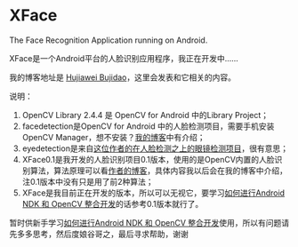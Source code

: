XFace
=====
The Face Recognition Application running on Android.

XFace是一个Android平台的人脸识别应用程序，我正在开发中......

我的博客地址是 [Hujiawei Bujidao](http://hujiaweibujidao.github.io)，这里会发表和它相关的内容。

说明：

1. OpenCV Library 2.4.4 是 OpenCV for Android 中的Library Project；
2. facedetection是OpenCV for Android 中的人脸检测项目，需要手机安装OpenCV Manager，想不安装？[我的博客](http://hujiaweibujidao.github.io/blog/2013/11/18/android-ndk-and-opencv-development-3/)中有介绍；
3. eyedetection是来自[这位作者的在人脸检测之上的眼镜检测项目](http://romanhosek.cz/android-eye-detection-and-tracking-with-opencv/)，很有意思；
4. XFace0.1是我开发的人脸识别项目0.1版本，使用的是OpenCV内置的人脸识别算法，算法原理可以看[作者的博客](http://bytefish.de/blog/opencv_facerecognizer_documentation/)，具体内容我以后会在我的博客中介绍，注0.1版本中没有只是用了前2种算法；
5. XFace是我目前正在开发的版本，所以可以无视它，要学习[如何进行Android NDK 和 OpenCV 整合开发](http://hujiaweibujidao.github.io/blog/2013/11/18/android-ndk-and-opencv-developement/)的话参考0.1版本就行了。

暂时供新手学习[如何进行Android NDK 和 OpenCV 整合开发](http://hujiaweibujidao.github.io/blog/2013/11/18/android-ndk-and-opencv-developement/)使用，所以有问题请先多多思考，然后度娘谷哥之，最后寻求帮助，谢谢
